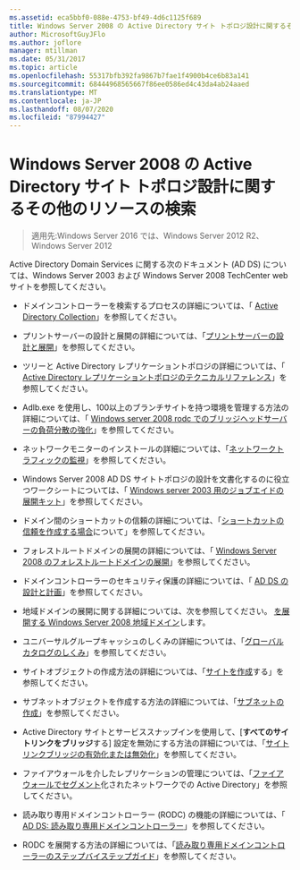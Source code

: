 ```yaml
---
ms.assetid: eca5bbf0-088e-4753-bf49-4d6c1125f689
title: Windows Server 2008 の Active Directory サイト トポロジ設計に関するその他のリソースの検索
author: MicrosoftGuyJFlo
ms.author: joflore
manager: mtillman
ms.date: 05/31/2017
ms.topic: article
ms.openlocfilehash: 55317bfb392fa9867b7fae1f4900b4ce6b83a141
ms.sourcegitcommit: 68444968565667f86ee0586ed4c43da4ab24aaed
ms.translationtype: MT
ms.contentlocale: ja-JP
ms.lasthandoff: 08/07/2020
ms.locfileid: "87994427"
---
```

# <a name="finding-additional-resources-for-windows-server-2008-active-directory-site-topology-design"></a>Windows Server 2008 の Active Directory サイト トポロジ設計に関するその他のリソースの検索

> 適用先:Windows Server 2016 では、Windows Server 2012 R2、Windows Server 2012

Active Directory Domain Services に関する次のドキュメント (AD DS) については、Windows Server 2003 および Windows Server 2008 TechCenter web サイトを参照してください。

- ドメインコントローラーを検索するプロセスの詳細については、「 [Active Directory Collection](/previous-versions/windows/it-pro/windows-server-2003/cc780036(v=ws.10))」を参照してください。

- プリントサーバーの設計と展開の詳細については、「[プリントサーバーの設計と展開](/previous-versions/windows/it-pro/windows-server-2003/cc785842(v=ws.10))」を参照してください。

- ツリーと Active Directory レプリケーショントポロジの詳細については、「 [Active Directory レプリケーショントポロジのテクニカルリファレンス](/previous-versions/windows/it-pro/windows-server-2003/cc755326(v=ws.10))」を参照してください。

- Adlb.exe を使用し、100以上のブランチサイトを持つ環境を管理する方法の詳細については、「 [Windows server 2008 rodc でのブリッジヘッドサーバーの負荷分散の強化](/previous-versions/windows/it-pro/windows-server-2008-r2-and-2008/dd735927(v%3dws.10))」を参照してください。

- ネットワークモニターのインストールの詳細については、「[ネットワークトラフィックの監視](/previous-versions/windows/it-pro/windows-server-2003/cc783075(v=ws.10))」を参照してください。

- Windows Server 2008 AD DS サイトトポロジの設計を文書化するのに役立つワークシートについては、「 [Windows server 2003 用のジョブエイドの展開キット](https://microsoft.com/download/details.aspx?id=9608)」を参照してください。

- ドメイン間のショートカットの信頼の詳細については、「[ショートカットの信頼を作成する場合](/previous-versions/windows/it-pro/windows-server-2008-r2-and-2008/cc754538(v=ws.11))について」を参照してください。

- フォレストルートドメインの展開の詳細については、「 [Windows Server 2008 のフォレストルートドメインの展開](/previous-versions/windows/it-pro/windows-server-2008-r2-and-2008/cc731174(v=ws.10))」を参照してください。

- ドメインコントローラーのセキュリティ保護の詳細については、「 [AD DS の設計と計画](./ad-ds-design-and-planning.md)」を参照してください。

- 地域ドメインの展開に関する詳細については、次を参照してください。 [を展開する Windows Server 2008 地域ドメイン](/previous-versions/windows/it-pro/windows-server-2008-r2-and-2008/cc755118(v=ws.10))します。

- ユニバーサルグループキャッシュのしくみの詳細については、「[グローバルカタログのしくみ](/previous-versions/windows/it-pro/windows-server-2003/cc737410(v=ws.10))」を参照してください。

- サイトオブジェクトの作成方法の詳細については、「[サイトを作成](/previous-versions/windows/it-pro/windows-server-2008-r2-and-2008/cc772304(v=ws.11))する」を参照してください。

- サブネットオブジェクトを作成する方法の詳細については、「[サブネットの作成](/previous-versions/windows/it-pro/windows-server-2008-r2-and-2008/cc770372(v=ws.11))」を参照してください。

- Active Directory サイトとサービススナップインを使用して、[**すべてのサイトリンクをブリッジ**する] 設定を無効にする方法の詳細については、「[サイトリンクブリッジの有効化または無効化](/previous-versions/windows/it-pro/windows-server-2003/cc738789(v=ws.10))」を参照してください。

- ファイアウォールを介したレプリケーションの管理については、「[ファイアウォールでセグメント](https://microsoft.com/download/details.aspx?familyid=c2ef3846-43f0-4caf-9767-a9166368434e)化されたネットワークでの Active Directory」を参照してください。

- 読み取り専用ドメインコントローラー (RODC) の機能の詳細については、「 [AD DS: 読み取り専用ドメインコントローラー](/previous-versions/windows/it-pro/windows-server-2008-r2-and-2008/cc732801(v=ws.10))」を参照してください。

- RODC を展開する方法の詳細については、「[読み取り専用ドメインコントローラーのステップバイステップガイド](/previous-versions/windows/it-pro/windows-server-2008-r2-and-2008/cc772234(v=ws.10))」を参照してください。